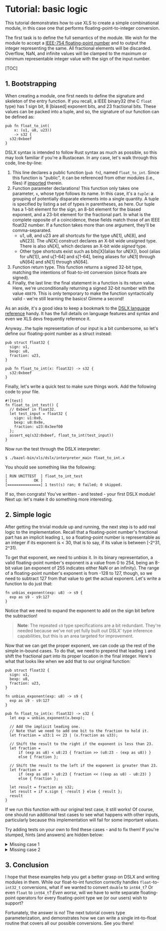 # Tutorial: basic logic

This tutorial demonstrates how to use XLS to create a simple combinational
module, in this case one that performs floating-point-to-integer conversion.

The first task is to define the full semantics of the module. We wish for the
module to accept a
[IEEE-754 floating-point number](https://en.wikipedia.org/wiki/IEEE_754) and to
output the integer representing the same. All fractional elements will be
discarded. Overflow, NaN, and infinite values will be clamped to the maximum or
minimum representable integer value with the sign of the input number.

[TOC]

## 1. Bootstrapping

When creating a module, one first needs to define the signature and skeleton of
the entry function. If you recall, a IEEE binary32 (the C `float` type) has 1
sign bit, 8 [biased] exponent bits, and 23 fractional bits. These values can be
packed into a tuple, and so, the signature of our function can be defined as:

```dslx
pub fn float_to_int(
    x: (u1, u8, u23))
    -> s32 {
  s32:0xbeef
}
```

DSLX syntax is intended to follow Rust syntax as much as possible, so this may
look familiar if you're a Rustacean. In any case, let's walk through this code,
line-by-line:

1.  This line declares a public function (`pub fn`), named `float_to_int`. Since
    this function is "public", it can be referenced from other modules (i.e.,
    files) if
    [imported](../dslx_reference.md#imports)
    therein.
2.  Function parameter declarations! This function only takes one parameter,
    `x`, whose type follows its name. In this case, it's a _`tuple`_: a grouping
    of potentially disparate elements into a single quantity. A tuple is
    specified by listing a set of types in parentheses, as here. Our tuple has a
    1-bit element for the sign, an 8-bit element for the biased
    exponent, and a 23-bit element for the fractional part. In what is the
    complete opposite of a coincidence, these fields match those of an IEEE
    float32 number. If a function takes more than one argument, they'll be
    comma-separated.
    -   u1, u8, and u23 are all shortcuts for the type uN[1], uN[8], and uN[23].
        The uN[X] construct declares an X-bit wide unsigned type. There is also
        sN[X], which declares an X-bit wide _signed_ type.
    -   Other type shortcuts exist such as bits[X](alias for uN[X]), bool (alias
        for uN[1]), and u[1-64] and s[1-64], being aliases for uN[1] through
        uN[64] and sN[1] through sN[64].
3.  Function return type. This function returns a signed 32-bit type, matching
    the intentions of float-to-int conversion (since floats are signed).
4.  Finally, the last line: the final statement in a function is its return
    value. Here, we're unconditionally returning a signed 32-bit number with
    the value `48879`. This is only temporary to
    make the function syntactically valid - we're still learning the basics!
    Gimme a second!

As an aside, it's a good idea to keep a bookmark to the
[DSLX language reference](../dslx_reference.md)
handy. It has the full details on language features and syntax and even we XLS
devs frequently reference it.

Anyway...the tuple representation of our input is a bit cumbersome, so let's
define our floating-point number as a struct instead:

```dslx
pub struct float32 {
  sign: u1,
  bexp: u8,
  fraction: u23,
}

pub fn float_to_int(x: float32) -> s32 {
  s32:0xbeef
}
```

Finally, let's write a quick test to make sure things work. Add the following
code to your file.

```dslx-snippet
#![test]
fn float_to_int_test() {
  // 0xbeef in float32.
  let test_input = float32 {
    sign: u1:0x0,
    bexp: u8:0x8e,
    fraction: u23:0x3eef00
  };
  assert_eq(s32:0xbeef, float_to_int(test_input))
}
```

Now run the test through the DSLX interpreter:

```
$ ./bazel-bin/xls/dslx/interpreter_main float_to_int.x
```

You should see something like the following:

```
[ RUN UNITTEST  ] float_to_int_test
[            OK ]
[===============] 1 test(s) ran; 0 failed; 0 skipped.
```

If so, then congrats! You've written - and tested - your first DSLX module! Next
up: let's make it do something more interesting.

## 2. Simple logic

After getting the trivial module up and running, the next step is to add real
logic to the implementation. Recall that a floating-point number's fractional
part has an implicit leading `1`, so a floating-point number is representable as
an integer if its exponent is < 30, that is to say, if its value is between
[-2^31, 2^31).

To get that exponent, we need to _unbias_ it. In its binary representation, a
valid floating-point number's exponent is a value from 0 to 254, being an
8-bit value (an exponent of 255 indicates either NaN or an infinity).
The range of a floating-point number's exponent is from -128 to 127, though, so
we need to subtract 127 from that value to get the actual exponent. Let's write
a function to do just that:

```dslx
fn unbias_exponent(exp: u8) -> s9 {
  exp as s9 - s9:127
}
```

Notice that we need to expand the exponent to add on the sign bit before the
subtraction!

> **Note**: The repeated `s9` type specifications are a bit redundant. They're
> needed because we've not yet fully built out DSLX' type inference
> capabilities, but this is an area targeted for improvement.

Now that we can get the proper exponent, we can code up the rest of the simple
in-bound cases. To do that, we need to prepend that leading `1` and shift the
fractional part into its proper location in the final integer. Here's what that
looks like when we add that to our original function:

```dslx
pub struct float32 {
  sign: u1,
  bexp: u8,
  fraction: u23,
}

fn unbias_exponent(exp: u8) -> s9 {
  exp as s9 - s9:127
}

pub fn float_to_int(x: float32) -> s32 {
  let exp = unbias_exponent(x.bexp);

  // Add the implicit leading one.
  // Note that we need to add one bit to the fraction to hold it.
  let fraction = u33:1 << 23 | (x.fraction as u33);

  // Shift the result to the right if the exponent is less than 23.
  let fraction =
      if (exp as u8) < u8:23 { fraction >> (u8:23 - (exp as u8)) }
      else { fraction };

  // Shift the result to the left if the exponent is greater than 23.
  let fraction =
      if (exp as u8) > u8:23 { fraction << ((exp as u8) - u8:23) }
      else { fraction };

  let result = fraction as s32;
  let result = if x.sign { -result } else { result };
  result
}
```

If we run this function with our original test case, it still works! Of course,
one should run additional test cases to see what happens with other inputs,
particularly because this implementation will fail for some important values.

Try adding tests on your own to find these cases - and to fix them! If you're
stumped, hints (and answers) are hidden below:

<details>
<summary>Missing case 1</summary>
What if the input is 0.0? What should the result be?

To fix this, add a specific check for a zero exponent and fractional part.
</details>

<details>
<summary>Missing case 2</summary>
Are NaNs or infinite numbers handled correctly?

To fix, add a special check for NaN or infinities at function end. Consider
making `is_inf` and `is_nan` functions!
</details>

## 3. Conclusion

I hope that these examples help you get a better grasp on DSLX and writing
modules in them. While our float-to-int function correctly handles
`float`-to-`int32_t` conversions, what if we wanted to convert `double` to
`int64_t`? Or even `float` to `int64_t`? _Even worse_, will we have to write
separate floating-point operators for every floating-point type we (or our
users) wish to support?

Fortunately, the answer is no! The next tutorial covers type parameterization,
and demonstrates how we can write a single int-to-float routine that covers all
our possible conversions. See you there!
